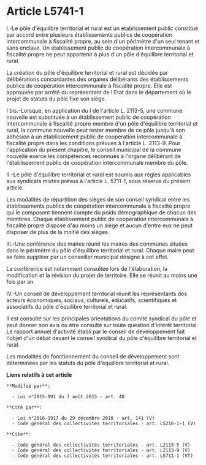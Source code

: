 # Article L5741-1

I.-Le pôle d'équilibre territorial et rural est un établissement public constitué par accord entre plusieurs établissements
publics de coopération intercommunale à fiscalité propre, au sein d'un périmètre d'un seul tenant et sans enclave. Un
établissement public de coopération intercommunale à fiscalité propre ne peut appartenir à plus d'un pôle d'équilibre
territorial et rural. 

La création du pôle d'équilibre territorial et rural est décidée par délibérations concordantes des organes délibérants des
établissements publics de coopération intercommunale à fiscalité propre. Elle est approuvée par arrêté du représentant de
l'Etat dans le département où le projet de statuts du pôle fixe son siège. 

I bis.-Lorsque, en application du I de l'article L. 2113-5, une commune nouvelle est substituée à un établissement public de
coopération intercommunale à fiscalité propre membre d'un pôle d'équilibre territorial et rural, la commune nouvelle peut
rester membre de ce pôle jusqu'à son adhésion à un établissement public de coopération intercommunale à fiscalité propre dans
les conditions prévues à l'article L. 2113-9. Pour l'application du présent chapitre, le conseil municipal de la commune
nouvelle exerce les compétences reconnues à l'organe délibérant de l'établissement public de coopération intercommunale
membre du pôle. 

II.-Le pôle d'équilibre territorial et rural est soumis aux règles applicables aux syndicats mixtes prévus à l'article L.
5711-1, sous réserve du présent article. 

Les modalités de répartition des sièges de son conseil syndical entre les établissements publics de coopération
intercommunale à fiscalité propre qui le composent tiennent compte du poids démographique de chacun des membres. Chaque
établissement public de coopération intercommunale à fiscalité propre dispose d'au moins un siège et aucun d'entre eux ne
peut disposer de plus de la moitié des sièges. 

III.-Une conférence des maires réunit les maires des communes situées dans le périmètre du pôle d'équilibre territorial et
rural. Chaque maire peut se faire suppléer par un conseiller municipal désigné à cet effet. 

La conférence est notamment consultée lors de l'élaboration, la modification et la révision du projet de territoire. Elle se
réunit au moins une fois par an. 

IV.-Un conseil de développement territorial réunit les représentants des acteurs économiques, sociaux, culturels, éducatifs,
scientifiques et associatifs du pôle d'équilibre territorial et rural. 

Il est consulté sur les principales orientations du comité syndical du pôle et peut donner son avis ou être consulté sur
toute question d'intérêt territorial. Le rapport annuel d'activité établi par le conseil de développement fait l'objet d'un
débat devant le conseil syndical du pôle d'équilibre territorial et rural. 

Les modalités de fonctionnement du conseil de développement sont déterminées par les statuts du pôle d'équilibre territorial
et rural.

**Liens relatifs à cet article**

	**Modifié par**:

	  - Loi n°2015-991 du 7 août 2015 - art. 48

	**Cité par**:

	  - Loi n°2016-1917 du 29 décembre 2016 - art. 141 (V)
	  - Code général des collectivités territoriales - art. L5210-1-1 (V)

	**Cite**:

	  - Code général des collectivités territoriales - art. L2113-5 (V)
	  - Code général des collectivités territoriales - art. L2113-9 (V)
	  - Code général des collectivités territoriales - art. L5711-1 (VT)
